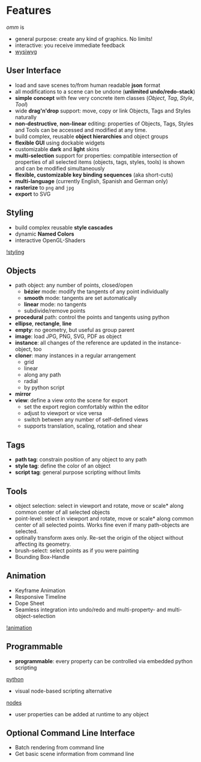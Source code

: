 # Features

*omm* is
-   general purpose: create any kind of graphics. No limits!
-   interactive: you receive immediate feedback
-   [wysiwyg](https://en.wikipedia.org/wiki/WYSIWYG)

## User Interface
-   load and save scenes to/from human readable **json** format
-   all modifications to a scene can be undone (**unlimited undo/redo-stack**)
-   **simple concept** with few very concrete item classes (*Object*, *Tag*, *Style*, *Tool*)
-   wide **drag'n'drop** support: move, copy or link Objects, Tags and Styles naturally
-   **non-destructive**, **non-linear** editing: properties of Objects, Tags, Styles and Tools can be accessed and modified at any time.
-   build complex, reusable **object hierarchies** and object groups
-   **flexible GUI** using dockable widgets
-   customizable **dark** and **light** skins
-   **multi-selection** support for properties: compatible intersection of properties of all selected items (objects, tags, styles, tools) is shown and can be modified simultaneously
-   **flexible, customizable key binding sequences** (aka short-cuts)
-   **multi-language** (currently English, Spanish and German only)
-   **rasterize** to `png` and `jpg`
-   **export** to SVG

## Styling
-   build complex reusable **style cascades**
-   dynamic **Named Colors**
-   interactive OpenGL-Shaders

[!styling](sample-scenes/glshader.png)

## Objects
-   path object: any number of points, closed/open
    -   **bézier** mode: modify the tangents of any point individually
    -   **smooth** mode: tangents are set automatically
    -   **linear** mode: no tangents
    -   subdivide/remove points
-   **procedural** path: control the points and tangents using python
-   **ellipse**, **rectangle**, **line**
-   **empty**: no geometry, but useful as group parent
-   **image**: load JPG, PNG, SVG, PDF as object
-   **instance**: all changes of the reference are updated in the instance-object, too
-   **cloner**: many instances in a regular arrangement
    -   grid
    -   linear
    -   along any path
    -   radial
    -   by python script
-   **mirror**
-   **view**: define a view onto the scene for export
    -   set the export region comfortably within the editor
    -   adjust to viewport or vice versa
    -   switch between any number of self-defined views
    -   supports translation, scaling, rotation and shear

## Tags
-   **path tag**: constrain position of any object to any path
-   **style tag**: define the color of an object
-   **script tag**: general purpose scripting without limits

## Tools
-   object selection: select in viewport and rotate, move or scale* along common center of all selected objects
-   point-level: select in viewport and rotate, move or scale* along common center of all selected points. Works fine even if many path-objects are selected.
-   optinally transform axes only. Re-set the origin of the object without affecting its geometry.
-   brush-select: select points as if you were painting
-   Bounding Box-Handle

## Animation
-   Keyframe Animation
-   Responsive Timeline
-   Dope Sheet
-   Seamless integration into undo/redo and multi-property- and multi-object-selection

[!animation](sample-scenes/animation.png)

## Programmable
-   **programmable**: every property can be controlled via embedded python scripting

[python](sample-scenes/python.png)

-   visual node-based scripting alternative

[nodes](sample-scenes/nodes.png)

-   user properties can be added at runtime to any object

## Optional Command Line Interface
-   Batch rendering from command line
-   Get basic scene information from command line

